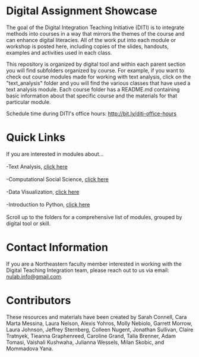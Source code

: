# Digital Assignment Showcase

The goal of the Digital Integration Teaching Initiative (DITI) is to integrate methods into courses in a way that mirrors the themes of the course and can enhance digital literacies.  All of the work put into each module or workshop is posted here, including copies of the slides, handouts, examples and activities used in each class.

This repository is organized by digital tool and within each parent section you will find subfolders organized by course. For example, if you want to check out course modules made for working with text analysis, click on the "text_analysis" folder and you will find the various classes that have used a text analysis module. Each course folder has a README.md containing basic information about that specific course and the materials for that particular module.

Schedule time during DITI's office hours: http://bit.ly/diti-office-hours

# Quick Links

If you are interested in modules about...
<br>
<br>
-Text Analysis, [click here](https://github.com/NULabNortheastern/digitalassignmentshowcase/tree/master/text_analysis)
<br>
<br>
-Computational Social Science, [click here](https://github.com/NULabNortheastern/digitalassignmentshowcase/tree/master/data_ethics/intro_computational_social_science)
<br>
<br>
-Data Visualization, [click here](https://github.com/NULabNortheastern/digitalassignmentshowcase/tree/master/data_visualization)
<br>
<br>
-Introduction to Python, [click here](https://github.com/NULabNortheastern/digitalassignmentshowcase/tree/master/intro_python)
<br>
<br>
Scroll up to the folders for a comprehensive list of modules, grouped by digital tool or skill. 
<br>


# Contact Information

If you are a Northeastern faculty member interested in working with the Digital Teaching Integration team, please reach out to us via email: nulab.info@gmail.com.

# Contributors
These resources and materials have been created by Sarah Connell, Cara Marta Messina, Laura Nelson, Alexis Yohros, Molly Nebiolo, Garrett Morrow, Laura Johnson, Jeffrey Sternberg, Colleen Nugent, Jonathan Sullivan, Claire Tratnyek, Tieanna Graphenreed, Caroline Grand, Talia Brenner, Adam Tomasi, Vaishali Kushwaha, Julianna Wessels, Milan Skobic, and Mommadova Yana. 

